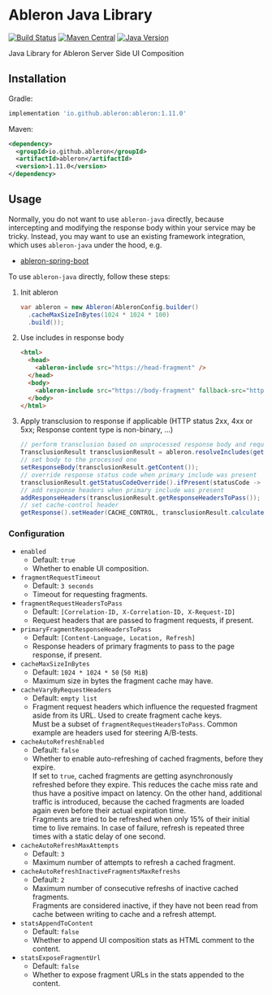 # Ableron Java Library
[![Build Status](https://github.com/ableron/ableron/actions/workflows/ableron-java.yml/badge.svg)](https://github.com/ableron/ableron/actions/workflows/ableron-java.yml)
[![Maven Central](https://maven-badges.herokuapp.com/maven-central/io.github.ableron/ableron/badge.svg)](https://mvnrepository.com/artifact/io.github.ableron/ableron)
[![Java Version](https://img.shields.io/badge/Java-11+-4EB1BA.svg)](https://docs.oracle.com/en/java/javase/11/)

Java Library for Ableron Server Side UI Composition

## Installation
Gradle:
```groovy
implementation 'io.github.ableron:ableron:1.11.0'
```

Maven:
```xml
<dependency>
  <groupId>io.github.ableron</groupId>
  <artifactId>ableron</artifactId>
  <version>1.11.0</version>
</dependency>
```

## Usage

Normally, you do not want to use `ableron-java` directly, because intercepting and modifying
the response body within your service may be tricky. Instead, you may want to use an existing
framework integration, which uses `ableron-java` under the hood, e.g.
* [ableron-spring-boot](https://github.com/ableron/ableron-spring-boot)

To use `ableron-java` directly, follow these steps:

1. Init ableron
   ```java
   var ableron = new Ableron(AbleronConfig.builder()
     .cacheMaxSizeInBytes(1024 * 1024 * 100)
     .build());
   ```
2. Use includes in response body
   ```html
   <html>
     <head>
       <ableron-include src="https://head-fragment" />
     </head>
     <body>
       <ableron-include src="https://body-fragment" fallback-src="https://fallback-body-fragment"><!-- Static fallback fragment goes here --></ableron-include>
     </body>
   </html>
   ```
3. Apply transclusion to response if applicable (HTTP status 2xx, 4xx or 5xx; Response content type is non-binary, ...)
   ```java
   // perform transclusion based on unprocessed response body and request headers from e.g. HttpServletRequest
   TransclusionResult transclusionResult = ableron.resolveIncludes(getOriginalResponseBody(), getRequestHeaders());
   // set body to the processed one
   setResponseBody(transclusionResult.getContent());
   // override response status code when primary include was present
   transclusionResult.getStatusCodeOverride().ifPresent(statusCode -> setResponseStatusCode(statusCode));
   // add response headers when primary include was present
   addResponseHeaders(transclusionResult.getResponseHeadersToPass());
   // set cache-control header
   getResponse().setHeader(CACHE_CONTROL, transclusionResult.calculateCacheControlHeaderValue(getResponseHeaders()));
   ```

### Configuration

- `enabled`
  - Default: `true`
  - Whether to enable UI composition.
- `fragmentRequestTimeout`
  - Default: `3 seconds`
  - Timeout for requesting fragments.
- `fragmentRequestHeadersToPass`
  - Default: `[Correlation-ID, X-Correlation-ID, X-Request-ID]`
  - Request headers that are passed to fragment requests, if present.
- `primaryFragmentResponseHeadersToPass`
  - Default: `[Content-Language, Location, Refresh]`
  - Response headers of primary fragments to pass to the page response, if present.
- `cacheMaxSizeInBytes`
  - Default: `1024 * 1024 * 50` (`50 MiB`)
  - Maximum size in bytes the fragment cache may have.
- `cacheVaryByRequestHeaders`
  - Default: `empty list`
  - Fragment request headers which influence the requested fragment aside from its URL. Used to create fragment cache keys.<br>
    Must be a subset of `fragmentRequestHeadersToPass`. Common example are headers used for steering A/B-tests.
- `cacheAutoRefreshEnabled`
  - Default: `false`
  - Whether to enable auto-refreshing of cached fragments, before they expire.<br>
    If set to `true`, cached fragments are getting asynchronously refreshed before they expire. This reduces the cache miss
    rate and thus have a positive impact on latency. On the other hand, additional traffic is introduced, because the cached
    fragments are loaded again even before their actual expiration time.<br>
    Fragments are tried to be refreshed when only 15% of their initial time to live remains. In case of failure, refresh is
    repeated three times with a static delay of one second.
- `cacheAutoRefreshMaxAttempts`
  - Default: `3`
  - Maximum number of attempts to refresh a cached fragment.
- `cacheAutoRefreshInactiveFragmentsMaxRefreshs`
  - Default: `2`
  - Maximum number of consecutive refreshs of inactive cached fragments.<br>
    Fragments are considered inactive, if they have not been read from cache between writing to cache and a refresh attempt.
- `statsAppendToContent`
  - Default: `false`
  - Whether to append UI composition stats as HTML comment to the content.
- `statsExposeFragmentUrl`
  - Default: `false`
  - Whether to expose fragment URLs in the stats appended to the content.
